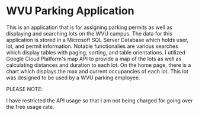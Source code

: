 # WVU Parking Application

This is an application that is for assigning parking permits as well as displaying and searching lots on the WVU campus. The data for this application is stored in a Microsoft SQL Server Database which holds user, lot, and permit information. Notable functionalies are various searches which display tables with paging, sorting, and table orientations. I utilized Google Cloud Platform's map API to provide a map of the lots as well as calculating distances and duration to each lot. On the home page, there is a chart which displays the max and current occupancies of each lot. This lot was designed to be used by a WVU parking employee.


PLEASE NOTE:

I have restricted the API usage so that I am not being charged for going over the free usage rate.
